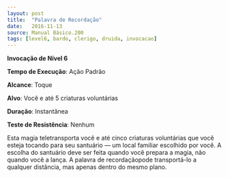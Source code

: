 ```yaml
---
layout: post
title:  "Palavra de Recordação"
date:   2016-11-13
source: Manual Básico.200
tags: [level6, bardo, clerigo, druida, invocacao]
---
```


**Invocação de Nível 6**

**Tempo de Execução**: Ação Padrão

**Alcance**: Toque

**Alvo**: Você e até 5 criaturas voluntárias

**Duração**:  Instantânea

**Teste de Resistência**: Nenhum

Esta magia teletransporta você e até cinco criaturas voluntárias que você esteja tocando para seu santuário — um local familiar escolhido por você. A escolha do santuário deve ser feita quando você prepara a magia, não quando você a lança.
A palavra de recordaçãopode transportá-lo a qualquer distância, mas apenas dentro do mesmo plano.